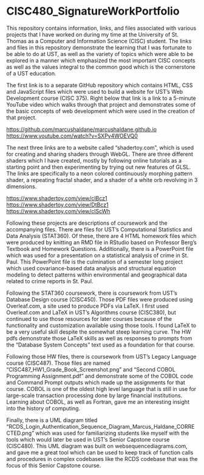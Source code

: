 # CISC480_SignatureWorkPortfolio

This repository contains information, links, and files associated with various projects that I have worked on during my time at the University of St. Thomas as a Computer and Information Science (CISC) student. The links and files in this repository demonstrate the learning that I was fortunate to be able to do at UST, as well as the variety of topics which were able to be explored in a manner which emphasized the most important CISC concepts as well as the values integral to the common good which is the cornerstone of a UST education.

The first link is to a separate GitHub repository which contains HTML, CSS and JavaScript files which were used to build a website for UST’s Web Development course (CISC 375). Right below that link is a link to a 5-minute YouTube video which walks through that project and demonstrates some of the basic concepts of web development which were used in the creation of that project. 

https://github.com/marcushaldane/marcushaldane.github.io
https://www.youtube.com/watch?v=SXPy4WOEVQ0

The next three links are to a website called “shadertoy.com”, which is used for creating and sharing shaders through WebGL. There are three different shaders which I have created, mostly by following online tutorials as a starting point and then experimenting by trying out new features of GLSL. The links are specifically to a neon colored continuously morphing pattern shader, a repeating fractal shader, and a shader of a white orb revolving in 3 dimensions.

https://www.shadertoy.com/view/clBcz1
https://www.shadertoy.com/view/DtBcz1
https://www.shadertoy.com/view/clScWh

Following these projects are descriptions of coursework and the accompanying files. There are files for UST’s Computational Statistics and Data Analysis (STAT360). Of these, there are 4 HTML homework files which were produced by knitting an RMD file in RStudio based on Professor Berg’s Textbook and Homework Questions. Additionally, there is a PowerPoint file which was used for a presentation on a statistical analysis of crime in St. Paul. This PowerPoint file is the culmination of a semester long project which used covariance-based data analysis and structural equation modeling to detect patterns within environmental and geographical data related to crime reports in St. Paul. 

Following the STAT360 coursework, there is coursework from UST’s Database Design course (CISC450). Those PDF files were produced using Overleaf.com, a site used to produce PDFs via LaTeX. I first used Overleaf.com and LaTeX in UST’s Algorithms course (CISC380), but continued to use those resources for later courses because of the functionality and customization available using those tools. I found LaTeX to be a very useful skill despite the somewhat steep learning curve. The HW pdfs demonstrate those LaTeX skills as well as responses to prompts from the “Database System Concepts” text used as a foundation for that course. 

Following those HW files, there is coursework from UST’s Legacy Language course (CISC487). Those files are named “CISC487_HW1_Grade_Book_Screenshot.png” and “Second COBOL Programming Assignment.pdf” and demonstrate some of the COBOL code and Command Prompt outputs which made up the assignments for that course. COBOL is one of the oldest high level language that is still in use for large-scale transaction processing done by large financial institutions. Learning about COBOL, as well as Fortran, gave me an interesting insight into the history of computing.

Finally, there is a UML diagram titled “RCDS_Login_Authentication_Sequence_Diagram_Marcus_Haldane_CORRECTED.png” which was used for familiarizing students like myself with the tools which would later be used in UST’s Senior Capstone course (CISC480). This UML diagram was built on websequencediagrams.com, and gave me a great tool which can be used to keep track of function calls and procedures in complex codebases like the RCDS codebase that was the focus of this Senior Capstone course. 

